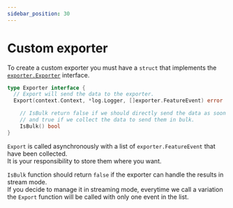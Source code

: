 ```yaml
---
sidebar_position: 30
---
```


# Custom exporter
To create a custom exporter you must have a `struct` that implements the [`exporter.Exporter`](https://pkg.go.dev/github.com/thomaspoignant/go-feature-flag/internal/exporter#Exporter) interface.


```go
type Exporter interface {
  // Export will send the data to the exporter.
  Export(context.Context, *log.Logger, []exporter.FeatureEvent) error

	// IsBulk return false if we should directly send the data as soon as it is produce
	// and true if we collect the data to send them in bulk.
	IsBulk() bool
}
```
`Export` is called asynchronously with a list of `exporter.FeatureEvent` that have been collected.  
It is your responsibility to store them where you want.

`IsBulk` function should return `false` if the exporter can handle the results in stream mode.  
If you decide to manage it in streaming mode, everytime we call a variation the `Export` function will be called
with only one event in the list.
